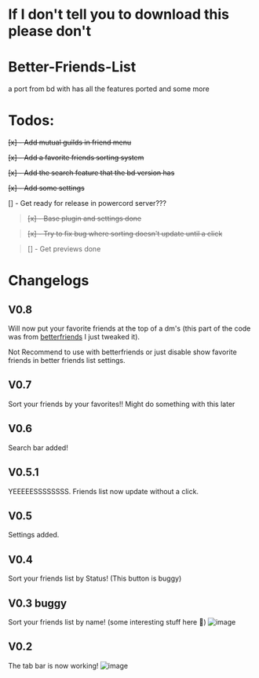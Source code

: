 # If I don't tell you to download this please don't

# Better-Friends-List

a port from bd with has all the features ported and some more

# Todos:

~~[x] - Add mutual guilds in friend menu~~

~~[x] - Add a favorite friends sorting system~~

~~[x] - Add the search feature that the bd version has~~

~~[x] - Add some settings~~

[] - Get ready for release in powercord server???

> ~~[x] - Base plugin and settings done~~

> ~~[x] - Try to fix bug where sorting doesn't update until a click~~

> [] - Get previews done

# Changelogs

## V0.8

Will now put your favorite friends at the top of a dm's (this part of the code was from [betterfriends](https://github.com/powercord-community/betterfriends) I just tweaked it).

Not Recommend to use with betterfriends or just disable show favorite friends in better friends list settings.

## V0.7

Sort your friends by your favorites!!
Might do something with this later

## V0.6

Search bar added!

## V0.5.1

YEEEEESSSSSSSS. Friends list now update without a click.

## V0.5

Settings added.

## V0.4

Sort your friends list by Status! (This button is buggy)

## V0.3 buggy

Sort your friends list by name! (some interesting stuff here :eyes:)
![image](https://user-images.githubusercontent.com/54505527/110262861-f6eaef80-7f82-11eb-8f97-462968526005.png)

## V0.2

The tab bar is now working!
![image](https://user-images.githubusercontent.com/54505527/110188905-662ddb80-7deb-11eb-8f8b-3246d8bbbe3d.png)
